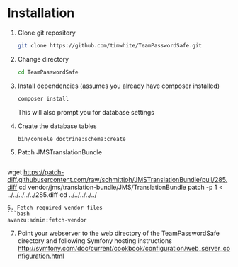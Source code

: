 # Installation

 1. Clone git repository

    ```bash
    git clone https://github.com/timwhite/TeamPasswordSafe.git
    ```

 2. Change directory

    ```bash
    cd TeamPasswordSafe
    ```

 3. Install dependencies (assumes you already have composer installed)

     ```bash
     composer install
     ```

    This will also prompt you for database settings

 4. Create the database tables

    ```bash
    bin/console doctrine:schema:create
    ```

 5. Patch JMSTranslationBundle

    ```bash
   wget https://patch-diff.githubusercontent.com/raw/schmittjoh/JMSTranslationBundle/pull/285.diff
   cd vendor/jms/translation-bundle/JMS/TranslationBundle
   patch -p 1  < ../../../../../285.diff
   cd ../../../../../
   ```
 6. Fetch required vendor files   
   ```bash
   avanzu:admin:fetch-vendor
   ```

 7. Point your webserver to the web directory of the TeamPasswordSafe directory and following Symfony hosting instructions <http://symfony.com/doc/current/cookbook/configuration/web_server_configuration.html>
